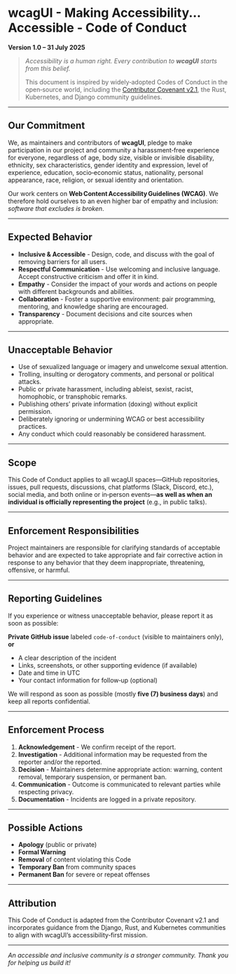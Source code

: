 # wcagUI - Making Accessibility... Accessible - Code of Conduct

**Version 1.0 – 31 July 2025**

> *Accessibility is a human right. Every contribution to **wcagUI** starts from this belief.*
>
> This document is inspired by widely‑adopted Codes of Conduct in the open‑source world, including the [Contributor Covenant v2.1](https://www.contributor-covenant.org), the Rust, Kubernetes, and Django community guidelines.

---

## Our Commitment

We, as maintainers and contributors of **wcagUI**, pledge to make participation in our project and community a harassment‑free experience for everyone, regardless of age, body size, visible or invisible disability, ethnicity, sex characteristics, gender identity and expression, level of experience, education, socio‑economic status, nationality, personal appearance, race, religion, or sexual identity and orientation.

Our work centers on **Web Content Accessibility Guidelines (WCAG)**. We therefore hold ourselves to an even higher bar of empathy and inclusion: *software that excludes is broken*.

---

## Expected Behavior

* **Inclusive & Accessible** - Design, code, and discuss with the goal of removing barriers for all users.
* **Respectful Communication** - Use welcoming and inclusive language. Accept constructive criticism and offer it in kind.
* **Empathy** - Consider the impact of your words and actions on people with different backgrounds and abilities.
* **Collaboration** - Foster a supportive environment: pair programming, mentoring, and knowledge sharing are encouraged.
* **Transparency** - Document decisions and cite sources when appropriate.

---

## Unacceptable Behavior

* Use of sexualized language or imagery and unwelcome sexual attention.
* Trolling, insulting or derogatory comments, and personal or political attacks.
* Public or private harassment, including ableist, sexist, racist, homophobic, or transphobic remarks.
* Publishing others’ private information (doxing) without explicit permission.
* Deliberately ignoring or undermining WCAG or best accessibility practices.
* Any conduct which could reasonably be considered harassment.

---

## Scope

This Code of Conduct applies to all wcagUI spaces—GitHub repositories, issues, pull requests, discussions, chat platforms (Slack, Discord, etc.), social media, and both online or in‑person events—**as well as when an individual is officially representing the project** (e.g., in public talks).

---

## Enforcement Responsibilities

Project maintainers are responsible for clarifying standards of acceptable behavior and are expected to take appropriate and fair corrective action in response to any behavior that they deem inappropriate, threatening, offensive, or harmful.

---

## Reporting Guidelines

If you experience or witness unacceptable behavior, please report it as soon as possible:

**Private GitHub issue** labeled `code‑of‑conduct` (visible to maintainers only), **or**

   * A clear description of the incident
   * Links, screenshots, or other supporting evidence (if available)
   * Date and time in UTC
   * Your contact information for follow‑up (optional)

We will respond as soon as possible (mostly **five (7) business days**) and keep all reports confidential.

---

## Enforcement Process

1. **Acknowledgement** - We confirm receipt of the report.
2. **Investigation** - Additional information may be requested from the reporter and/or the reported.
3. **Decision** - Maintain­ers determine appropriate action: warning, content removal, temporary suspension, or permanent ban.
4. **Communication** - Outcome is communicated to relevant parties while respecting privacy.
5. **Documentation** - Incidents are logged in a private repository.

---

## Possible Actions

* **Apology** (public or private)
* **Formal Warning**
* **Removal** of content violating this Code
* **Temporary Ban** from community spaces
* **Permanent Ban** for severe or repeat offenses

---

## Attribution

This Code of Conduct is adapted from the Contributor Covenant v2.1 and incorporates guidance from the Django, Rust, and Kubernetes communities to align with wcagUI’s accessibility‑first mission.

---

*An accessible and inclusive community is a stronger community. Thank you for helping us build it!*
